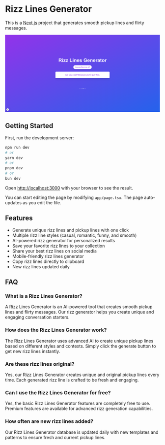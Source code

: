 # Rizz Lines Generator

This is a [Next.js](https://nextjs.org) project that generates smooth pickup lines and flirty messages.

![Rizz Lines Generator](./public/rizz-lines-generator.png)

## Getting Started

First, run the development server:

```bash
npm run dev
# or
yarn dev
# or
pnpm dev
# or
bun dev
```

Open [http://localhost:3000](http://localhost:3000) with your browser to see the result.

You can start editing the page by modifying `app/page.tsx`. The page auto-updates as you edit the file.

## Features

- Generate unique rizz lines and pickup lines with one click
- Multiple rizz line styles (casual, romantic, funny, and smooth)
- AI-powered rizz generator for personalized results
- Save your favorite rizz lines to your collection
- Share your best rizz lines on social media
- Mobile-friendly rizz lines generator
- Copy rizz lines directly to clipboard
- New rizz lines updated daily

## FAQ

### What is a Rizz Lines Generator?
A Rizz Lines Generator is an AI-powered tool that creates smooth pickup lines and flirty messages. Our rizz generator helps you create unique and engaging conversation starters.

### How does the Rizz Lines Generator work?
The Rizz Lines Generator uses advanced AI to create unique pickup lines based on different styles and contexts. Simply click the generate button to get new rizz lines instantly.

### Are these rizz lines original?
Yes, our Rizz Lines Generator creates unique and original pickup lines every time. Each generated rizz line is crafted to be fresh and engaging.

### Can I use the Rizz Lines Generator for free?
Yes, the basic Rizz Lines Generator features are completely free to use. Premium features are available for advanced rizz generation capabilities.

### How often are new rizz lines added?
Our Rizz Lines Generator database is updated daily with new templates and patterns to ensure fresh and current pickup lines.